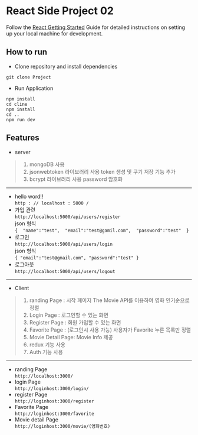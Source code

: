 # React Side Project 02
Follow the [React Getting Started](https://ko.reactjs.org/tutorial/tutorial.html) Guide for detailed instructions on setting up your local machine for development.

## How to run
* Clone repository and install dependencies
```
git clone Project
```
* Run Application
```
npm install
cd cline
npm install
cd ..
npm run dev
```

## Features
* server
> 1. mongoDB 사용
> 2. jsonwebtoken 라이브러리 사용 token 생성 및 쿠기 저장 기능 추가
> 3. bcrypt 라이브러리 사용 password 암호화
------------------
* hello word!!\
```http : // localhost : 5000 /``` 
* 가입 관련\
```http://localhost:5000/api/users/register``` 
\
json 형식\
``
{ 
"name":"test", 
"email":"test@gamil.com", 
"password":"test" 
}
``
* 로그인\
```http://localhost:5000/api/users/login```
\
json 형식\
``
{
    "email":"test@gmail.com",
    "password":"test"
}
``
* 로그아웃\
```http://localhost:5000/api/users/logout```
---------------------
* Client
> 1. randing Page : 시작 페이지 The Movie API를 이용하여 영화 인기순으로 정렬
> 2. Login Page : 로그인할 수 있는 화면
> 3. Register Page : 회원 가입할 수 있는 화면
> 4. Favorite Page : (로그인시 사용 가능) 사용자가 Favorite 누른 목록만 정렬
> 5. Movie Detail Page: Movie Info 제공
> 5. redux 기능 사용
> 6. Auth 기능 사용
--------------
* randing Page\
```http://localhost:3000/```
* login Page\
```http://loginhost:3000/login/```
* register Page\
```http://loginhost:3000/register```
* Favorite Page\
```http://loginhost:3000/favorite```
* Movie detail Page\
```http://loginhost:3000/movie/(영화번호)```
